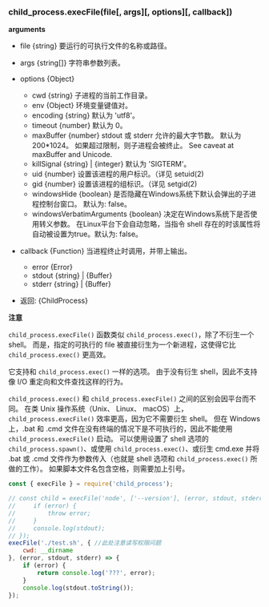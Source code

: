### child_process.execFile(file[, args][, options][, callback])

**arguments**

- file {string} 要运行的可执行文件的名称或路径。
- args {string[]} 字符串参数列表。

- options {Object}
    - cwd {string} 子进程的当前工作目录。
    - env {Object} 环境变量键值对。
    - encoding {string} 默认为 'utf8'。
    - timeout {number} 默认为 0。
    - maxBuffer {number} stdout 或 stderr 允许的最大字节数。 默认为 200*1024。 如果超过限制，则子进程会被终止。 See caveat at maxBuffer and Unicode.
    - killSignal {string} | {integer} 默认为 'SIGTERM'。
    - uid {number} 设置该进程的用户标识。（详见 setuid(2)
    - gid {number} 设置该进程的组标识。（详见 setgid(2)
    - windowsHide {boolean} 是否隐藏在Windows系统下默认会弹出的子进程控制台窗口。 默认为: false。
    - windowsVerbatimArguments {boolean} 决定在Windows系统下是否使用转义参数。 在Linux平台下会自动忽略，当指令 shell 存在的时该属性将自动被设置为true。默认为: false。

- callback {Function} 当进程终止时调用，并带上输出。
    - error {Error}
    - stdout {string} | {Buffer}
    - stderr {string} | {Buffer}
- 返回: {ChildProcess}

**注意**

`child_process.execFile()` 函数类似 `child_process.exec()`，除了不衍生一个 shell。 而是，指定的可执行的 file 被直接衍生为一个新进程，这使得它比 `child_process.exec()` 更高效。

它支持和 `child_process.exec()` 一样的选项。 由于没有衍生 shell，因此不支持像 I/O 重定向和文件查找这样的行为。

`child_process.exec()` 和 `child_process.execFile()` 之间的区别会因平台而不同。 在类 Unix 操作系统（Unix、 Linux、 macOS）上，`child_process.execFile()` 效率更高，因为它不需要衍生 shell。 但在 Windows 上，.bat 和 .cmd 文件在没有终端的情况下是不可执行的，因此不能使用 `child_process.execFile()` 启动。 可以使用设置了 shell 选项的 `child_process.spawn()`、或使用 `child_process.exec()`、或衍生 cmd.exe 并将 .bat 或 .cmd 文件作为参数传入（也就是 shell 选项和 `child_process.exec()` 所做的工作）。 如果脚本文件名包含空格，则需要加上引号。

```javascript
const { execFile } = require('child_process');

// const child = execFile('node', ['--version'], (error, stdout, stderr) => {
//     if (error) {
//         throw error;
//     }
//     console.log(stdout);
// });
execFile('./test.sh', { //此处注意读写权限问题
    cwd: __dirname
}, (error, stdout, stderr) => {
    if (error) {
        return console.log('???', error);
    }
    console.log(stdout.toString());
});
```